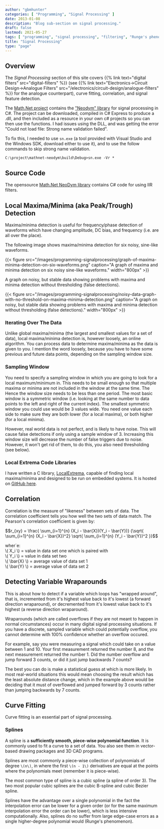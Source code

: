 ```yaml
---
author: "gbmhunter"
categories: [ "Programming", "Signal Processing" ]
date: 2013-01-08
description: "Blog sub-section on signal processing."
draft: false
lastmod: 2021-05-27
tags: [ "programming", "signal processing", "filtering", "Runge's phenomenon" ]
title: "Signal Processing"
type: "page"
---
```


## Overview

The _Signal Processing_ section of this site covers {{% link text="digital filters" src="digital-filters" %}} (see {{% link text="Electronics->Circuit Design->Analogue Filters" src="/electronics/circuit-design/analogue-filters" %}} for the analogue counterpart), curve fitting, correlation, and signal feature detection.

The [Math.Net project](http://www.mathdotnet.com/) contains the ["Neodym" library](http://neodym.mathdotnet.com/) for signal processing in C#. The project can be downloaded, compiled in C# Express to produce a .dll, and then included as a resource in your own c# projects so you can then use the functions. I had issues using the DLL, and was getting the error "Could not load file: Strong name validation failed".

To fix this, I needed to use `sn.exe` (a tool provided with Visual Studio and the Windows SDK, download either to use it), and to use the follow commands to skip strong name validation.

```text
C:\project\mathnet-neodym\build\Debug>sn.exe -Vr *
```


## Source Code

The opensource [Math.Net NeoDym library](http://neodym.mathdotnet.com/) contains C# code for using IIR filters.

## Local Maxima/Minima (aka Peak/Trough) Detection

Maxima/minima detection is useful for frequency/phase detection of waveforms which have changing amplitude, DC bias, and frequency (i.e. are all over the place).

The following image shows maxima/minima detection for six noisy, sine-like waveforms.

{{< figure src="/images/programming-signalprocessing/graph-of-maxima-minima-detection-on-six-waveforms.png" caption="A graph of maxima and minima detection on six noisy sine-like waveforms."  width="800px" >}}

A graph on noisy, but stable data showing problems with maxima and minima detection without thresholding (false detections).

{{< figure src="/images/programming-signalprocessing/noisy-data-graph-with-no-threshold-on-maxima-minima-detection.png" caption="A graph on noisy, but stable data showing problems with maxima and minima detection without thresholding (false detections)."  width="800px" >}}

### Iterating Over The Data

Unlike global maxima/minima (the largest and smallest values for a set of data), local maxima/minima detection is, however loosely, an online algorithm. You can process data to determine maxima/minima as the data is given to you. I mention the word loosely, because you have to have some previous and future data points, depending on the sampling window size.

### Sampling Window

You need to specify a sampling window in which you are going to look for a local maximum/minimum in. This needs to be small enough so that multiple maxima or minima are not included in the window at the same time. The Hence the window size needs to be less than one period. The most basic window is a symmetric window (i.e. looking at the same number to data points to the left and right of the current index). The smallest symmetric window you could use would be 3 values wide. You need one value each side to make sure they are both lower (for a local maxima), or both higher (for a local minima).

However, real world data is not perfect, and is likely to have noise. This will cause false detections if only using a sample window of 3. Increasing this window size will decrease the number of false triggers due to noise. However, it won't get rid of them, to do this, you also need thresholding (see below).

### Local Extrema Code Libraries

I have written a C library, [LocalExtrema](https://github.com/gbmhunter/LocalExtrema), capable of finding local maxima/minima and designed to be run on embedded systems. It is hosted on [GitHub here](https://github.com/gbmhunter/LocalExtrema).

## Correlation

Correlation is the measure of "likeness" between sets of data. The correlation coefficient tells you how well the two sets of data match. The Pearson's correlation coefficient is given by:

<p>$$r_{xy} = \frac{ \sum_{i=1}^{n} (X_i - \bar{X})(Y_i - \bar{Y})} {\sqrt{ \sum_{i=1}^{n} (X_i - \bar{X})^2} \sqrt{ \sum_{i=1}^{n} (Y_i - \bar{Y})^2 }}$$</p>

<p class="centered">
    wher`e:<br>
    \( X_i \) = value in data set one which is paired with<br>
    \( Y_i \) = value in data set two<br>
    \( \bar{X} \) = average value of data set 1<br>
    \( \bar{Y} \) = average value of data set 2<br>
</p>

## Detecting Variable Wraparounds

This is about how to detect if a variable which loops has "wrapped around", that is, incremented from it's highest value back to it's lowest (a forward direction wraparound), or decremented from it's lowest value back to it's highest (a reverse direction wraparound).

Wraparounds (which are called overflows if they are not meant to happen in normal circumstances) occur in many digital signal processing situations. If you have a discrete, sampled variable which could potentially overflow, you cannot determine with 100% confidence whether an overflow occured.

For example, say you were measuring a signal which could take on a value between 1 and 10. Your first measurement returned the number 8, and the next measurement returned the number 1. Did the number overflow and jump forward  3 counts, or did it just jump backwards 7 counts?

The best you can do is make a statistical guess at which is more likely. In most real-world situations this would mean choosing the result which has the least absolute distance change, which in the example above would be deciding that it must of overflowed and jumped forward by 3 counts rather than jumping backwards by 7 counts.

## Curve Fitting

Curve fitting is an essential part of signal processing.

### Splines

A spline is a **sufficiently smooth, piece-wise polynomial function**. It is commonly used to fit a curve to a set of data. You also see them in vector-based drawing packages and 3D CAD programs.

Splines are most commonly a piece-wise collection of polynomials of degree `\(n\)`, in where the first `\(n - 1\)` derivatives are equal at the points where the polynomials meet (remember it is piece-wise).

The most common type of spline is a cubic spline (a spline of order 3). The two most popular cubic splines are the cubic B-spline and cubic Bezier spline.

Splines have the advantage over a single polynomial in the fact the interpolation error can be lower for a given order (or for the same maximum interpolation error the order can be lower), which is less intensive computationally. Also, splines do no suffer from large edge-case errors as a single higher-degree polynomial would (Runge's phenomenon).
